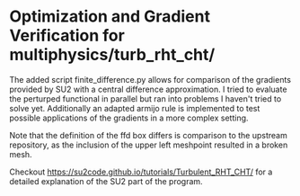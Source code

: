 # Optimization and Gradient Verification for multiphysics/turb_rht_cht/

The added script finite_difference.py allows for comparison of the gradients provided by SU2 with a central difference approximation.
I tried to evaluate the perturped functional in parallel but ran into problems I haven't tried to solve yet.
Additionally an adapted armijo rule is implemented to test possible applications of the gradients in a more complex setting.

Note that the definition of the ffd box differs is comparison to the upstream repository, as the inclusion of the upper left meshpoint resulted in a broken mesh.

Checkout https://su2code.github.io/tutorials/Turbulent_RHT_CHT/ for a detailed explanation of the SU2 part of the program.
